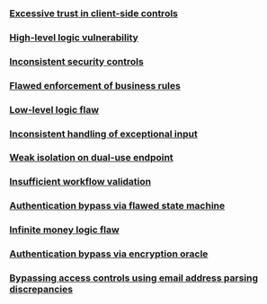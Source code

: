 
### [Excessive trust in client-side controls](https://portswigger.net/web-security/logic-flaws/examples/lab-logic-flaws-excessive-trust-in-client-side-controls)


### [High-level logic vulnerability](https://portswigger.net/web-security/logic-flaws/examples/lab-logic-flaws-high-level)


### [Inconsistent security controls](https://portswigger.net/web-security/logic-flaws/examples/lab-logic-flaws-inconsistent-security-controls)


### [Flawed enforcement of business rules](https://portswigger.net/web-security/logic-flaws/examples/lab-logic-flaws-flawed-enforcement-of-business-rules)


### [Low-level logic flaw](https://portswigger.net/web-security/logic-flaws/examples/lab-logic-flaws-low-level)


### [Inconsistent handling of exceptional input](https://portswigger.net/web-security/logic-flaws/examples/lab-logic-flaws-inconsistent-handling-of-exceptional-input)


### [Weak isolation on dual-use endpoint](https://portswigger.net/web-security/logic-flaws/examples/lab-logic-flaws-weak-isolation-on-dual-use-endpoint)


### [Insufficient workflow validation](https://portswigger.net/web-security/logic-flaws/examples/lab-logic-flaws-insufficient-workflow-validation)


### [Authentication bypass via flawed state machine](https://portswigger.net/web-security/logic-flaws/examples/lab-logic-flaws-authentication-bypass-via-flawed-state-machine)


### [Infinite money logic flaw](https://portswigger.net/web-security/logic-flaws/examples/lab-logic-flaws-infinite-money)


### [Authentication bypass via encryption oracle](https://portswigger.net/web-security/logic-flaws/examples/lab-logic-flaws-authentication-bypass-via-encryption-oracle)


### [Bypassing access controls using email address parsing discrepancies](https://portswigger.net/web-security/logic-flaws/examples/lab-logic-flaws-bypassing-access-controls-using-email-address-parsing-discrepancies)
